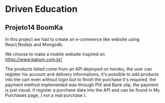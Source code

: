 # Driven Education

## Projeto14 BoomKa

In this project we had to create an e-commerce like website using React,Nodejs and Mongodb.

We choose to make a mobile website inspired on https://www.kabum.com.br/ 

The products listed come from an API deployed on heroku, the user can register his account and delivery informations, it's possible to add products
into the cart even without login but to finish the purchase it's required, the payment method implemented was through PIX and Bank slip, the payment is
just visual, it register a purchase data into the API and can be found in My Purchases page, ( not a real purchase ).
